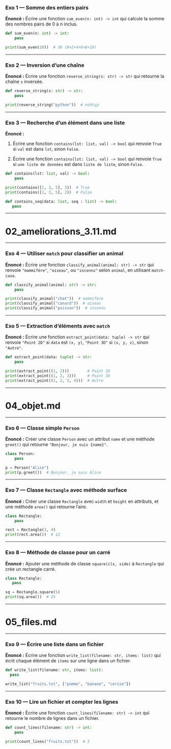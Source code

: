 ### Exo 1 — Somme des entiers pairs

**Énoncé :**
Écrire une fonction `sum_even(n: int) -> int` qui calcule la somme des nombres pairs de 0 à n inclus.

```python
def sum_even(n: int) -> int:
    pass

print(sum_even(10))  # 30 (0+2+4+6+8+10)
```

---

### Exo 2 — Inversion d’une chaîne

**Énoncé :**
Écrire une fonction `reverse_string(s: str) -> str` qui retourne la chaîne `s` inversée.

```python
def reverse_string(s: str) -> str:
    pass

print(reverse_string("python"))  # nohtyp
```

---

### Exo 3 — Recherche d’un élément dans une liste

**Énoncé :**
1. Écrire une fonction `contains(lst: list, val) -> bool` qui renvoie `True` si `val` est dans `lst`, sinon `False`.

2. Écrire une fonction `contains(lst: list, val) -> bool` qui renvoie `True` si `une liste de données` est dans `liste de liste`, sinon `False`.


```python
def contains(lst: list, val) -> bool:
    pass

print(contains([1, 3, 5], 3))  # True
print(contains([1, 3, 5], 2))  # False

def contains_seq(data: list, seq : list) -> bool:
   pass
```

---

# 02\_ameliorations\_3.11.md

---

### Exo 4 — Utiliser `match` pour classifier un animal

**Énoncé :**
Écrire une fonction `classify_animal(animal: str) -> str` qui renvoie `"mammifère"`, `"oiseau"`, ou `"inconnu"` selon `animal`, en utilisant `match-case`.

```python
def classify_animal(animal: str) -> str:
    pass

print(classify_animal("chat"))  # mammifère
print(classify_animal("canard"))  # oiseau
print(classify_animal("poisson"))  # inconnu
```

---

### Exo 5 — Extraction d’éléments avec `match`

**Énoncé :**
Écrire une fonction `extract_point(data: tuple) -> str` qui renvoie `"Point 2D"` si `data` est `(x, y)`, `"Point 3D"` si `(x, y, z)`, sinon `"Autre"`.

```python
def extract_point(data: tuple) -> str:
    pass

print(extract_point((1, 2)))        # Point 2D
print(extract_point((1, 2, 3)))     # Point 3D
print(extract_point((1, 2, 3, 4)))  # Autre
```

---

# 04\_objet.md

---

### Exo 6 — Classe simple `Person`

**Énoncé :**
Créer une classe `Person` avec un attribut `name` et une méthode `greet()` qui retourne `"Bonjour, je suis {name}"`.

```python
class Person:
    pass

p = Person("Alice")
print(p.greet())  # Bonjour, je suis Alice
```

---

### Exo 7 — Classe `Rectangle` avec méthode surface

**Énoncé :**
Créer une classe `Rectangle` avec `width` et `height` en attributs, et une méthode `area()` qui retourne l’aire.

```python
class Rectangle:
    pass

rect = Rectangle(3, 4)
print(rect.area())  # 12
```

---

### Exo 8 — Méthode de classe pour un carré

**Énoncé :**
Ajouter une méthode de classe `square(cls, side)` à `Rectangle` qui crée un rectangle carré.

```python
class Rectangle:
   pass

sq = Rectangle.square(5)
print(sq.area())  # 25
```

---

# 05\_files.md

---

### Exo 9 — Écrire une liste dans un fichier

**Énoncé :**
Écrire une fonction `write_list(filename: str, items: list)` qui écrit chaque élément de `items` sur une ligne dans un fichier.

```python
def write_list(filename: str, items: list):
  pass

write_list("fruits.txt", ["pomme", "banane", "cerise"])
```

---

### Exo 10 — Lire un fichier et compter les lignes

**Énoncé :**
Écrire une fonction `count_lines(filename: str) -> int` qui retourne le nombre de lignes dans un fichier.

```python
def count_lines(filename: str) -> int:
    pass

print(count_lines("fruits.txt"))  # 3
```
